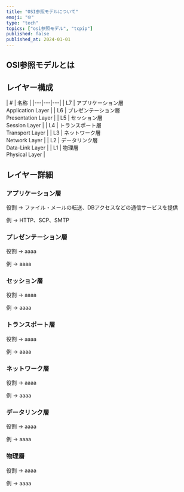 ```yaml
---
title: "OSI参照モデルについて"
emoji: "🌐"
type: "tech"
topics: ["osi参照モデル", "tcpip"]
published: false
published_at: 2024-01-01
---
```


## OSI参照モデルとは

## レイヤー構成

| # | 名称 |
|---|---|---|
| L7 | アプリケーション層<br />Application Layer |
| L6 | プレゼンテーション層<br />Presentation Layer |
| L5 | セッション層<br />Session Layer |
| L4 | トランスポート層<br />Transport Layer |
| L3 | ネットワーク層<br />Network Layer |
| L2 | データリンク層<br />Data-Link Layer |
| L1 | 物理層<br />Physical Layer |

## レイヤー詳細

### アプリケーション層

役割
→ ファイル・メールの転送、DBアクセスなどの通信サービスを提供

例
→ HTTP、SCP、SMTP

### プレゼンテーション層

役割
→ aaaa

例
→ aaaa

### セッション層

役割
→ aaaa

例
→ aaaa

### トランスポート層

役割
→ aaaa

例
→ aaaa

### ネットワーク層

役割
→ aaaa

例
→ aaaa

### データリンク層

役割
→ aaaa

例
→ aaaa

### 物理層

役割
→ aaaa

例
→ aaaa
